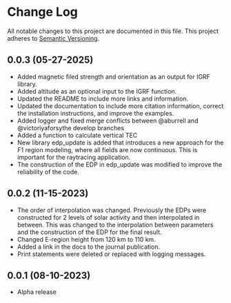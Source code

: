 # Change Log
All notable changes to this project are documented in this file. This project
adheres to [Semantic Versioning](https://semver.org/).

## 0.0.3 (05-27-2025)
* Added magnetic filed strength and orientation as an output for IGRF library.
* Added altitude as an optional input to the IGRF function.
* Updated the README to include more links and information.
* Updated the documentation to include more citation information, correct
  the installation instructions, and improve the examples.
* Added logger and fixed merge conflicts between @aburrell and
  @victoriyaforsythe develop branches
* Added a function to calculate vertical TEC
* New library edp_update is added that introduces a new approach for the F1
  region modeling, where all fields are now continuous. This is important for
  the raytracing application.
* The construction of the EDP in edp_update was modified to improve the
  reliability of the code.

## 0.0.2 (11-15-2023)
* The order of interpolation was changed. Previously the EDPs were
  constructed for 2 levels of solar activity and then interpolated in between.
  This was changed to the interpolation between parameters and the
  construction of the EDP for the final result.
* Changed E-region height from 120 km to 110 km.
* Added a link in the docs to the journal publication.
* Print statements were deleted or replaced with logging messages.

## 0.0.1 (08-10-2023)
* Alpha release
